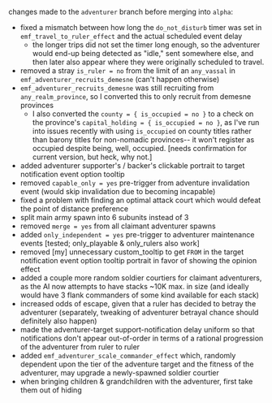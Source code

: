 changes made to the `adventurer` branch before merging into `alpha`:

- fixed a mismatch between how long the `do_not_disturb` timer was set in `emf_travel_to_ruler_effect` and the actual scheduled event delay
  - the longer trips did not set the timer long enough, so the adventurer would end-up being detected as "idle," sent somewhere else, and then later also appear where they were originally scheduled to travel.
- removed a stray `is_ruler = no` from the limit of an `any_vassal` in `emf_adventurer_recruits_demesne` (can't happen otherwise)
- `emf_adventurer_recruits_demesne` was still recruiting from `any_realm_province`, so I converted this to only recruit from demesne provinces
  - I also converted the `county = { is_occupied = no }` to a check on the province's `capital_holding = { is_occupied = no }`, as I've run into issues recently with using `is_occupied` on county titles rather than barony titles for non-nomadic provinces-- it won't register as occupied despite being, well, occupied. [needs confirmation for current version, but heck, why not.]
- added adventurer supporter's / backer's clickable portrait to target notification event option tooltip
- removed `capable_only = yes` pre-trigger from adventure invalidation event (would skip invalidation due to becoming incapable)
- fixed a problem with finding an optimal attack court which would defeat the point of distance preference
- split main army spawn into 6 subunits instead of 3
- removed `merge = yes` from all claimant adventurer spawns
- added `only_independent = yes` pre-trigger to adventurer maintenance events [tested; only_playable & only_rulers also work]
- removed [my] unnecessary custom_tooltip to get `FROM` in the target notification event option tooltip portrait in favor of showing the opinion effect
- added a couple more random soldier courtiers for claimant adventurers, as the AI now attempts to have stacks ~10K max. in size (and ideally would have 3 flank commanders of some kind available for each stack)
- increased odds of escape, given that a ruler has decided to betray the adventurer (separately, tweaking of adventurer betrayal chance should definitely also happen)
- made the adventurer-target support-notification delay uniform so that notifications don't appear out-of-order in terms of a rational progression of the adventurer from ruler to ruler
- added `emf_adventurer_scale_commander_effect` which, randomly dependent upon the tier of the adventure target and the fitness of the adventurer, may upgrade a newly-spawned soldier courtier
- when bringing children & grandchildren with the adventurer, first take them out of hiding
